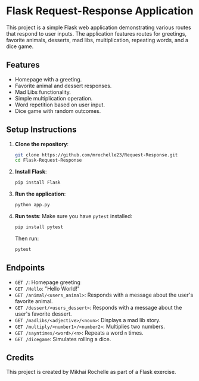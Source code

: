 # Flask Request-Response Application

This project is a simple Flask web application demonstrating various routes that respond to user inputs. The application features routes for greetings, favorite animals, desserts, mad libs, multiplication, repeating words, and a dice game.

## Features
- Homepage with a greeting.
- Favorite animal and dessert responses.
- Mad Libs functionality.
- Simple multiplication operation.
- Word repetition based on user input.
- Dice game with random outcomes.

## Setup Instructions

1. **Clone the repository**:
   ```bash
   git clone https://github.com/mrochelle23/Request-Response.git
   cd Flask-Request-Response
   ```

2. **Install Flask**:
   ```bash
   pip install Flask
   ```

3. **Run the application**:
   ```bash
   python app.py
   ```

4. **Run tests**:
   Make sure you have `pytest` installed:
   ```bash
   pip install pytest
   ```
   Then run:
   ```bash
   pytest
   ```

## Endpoints
- `GET /`: Homepage greeting
- `GET /Hello`: "Hello World!"
- `GET /animal/<users_animal>`: Responds with a message about the user's favorite animal.
- `GET /dessert/<users_dessert>`: Responds with a message about the user's favorite dessert.
- `GET /madlibs/<adjective>/<noun>`: Displays a mad lib story.
- `GET /multiply/<number1>/<number2>`: Multiplies two numbers.
- `GET /sayntimes/<word>/<n>`: Repeats a word `n` times.
- `GET /dicegame`: Simulates rolling a dice.

## Credits
This project is created by Mikhai Rochelle as part of a Flask exercise.

